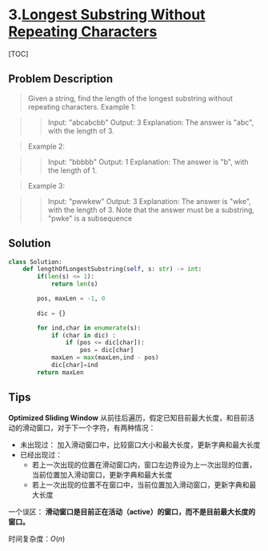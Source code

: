 

# 3.[Longest Substring Without Repeating Characters](https://leetcode.com/problems/longest-substring-without-repeating-characters)

[TOC]



## Problem Description

> Given a string, find the length of the longest substring without repeating characters.
> Example 1:

> > Input: "abcabcbb"
> > Output: 3 
> > Explanation: The answer is "abc", with the length of 3. 

> Example 2:

> > Input: "bbbbb"
> > Output: 1
> > Explanation: The answer is "b", with the length of 1.

> Example 3:

> > Input: "pwwkew"
> > Output: 3
> > Explanation: The answer is "wke", with the length of 3. Note that the answer must be a substring, "pwke" is a subsequence

## Solution

```python
class Solution:
    def lengthOfLongestSubstring(self, s: str) -> int:
        if(len(s) <= 1): 
            return len(s)

        pos, maxLen = -1, 0
        
        dic = {}

        for ind,char in enumerate(s):
            if (char in dic) :
                if (pos <= dic[char]):
                    pos = dic[char]
            maxLen = max(maxLen,ind - pos)
            dic[char]=ind
        return maxLen
```

## Tips

**Optimized Sliding Window** 
从前往后遍历，假定已知目前最大长度，和目前活动的滑动窗口，对于下一个字符，有两种情况：

- 未出现过： 加入滑动窗口中，比较窗口大小和最大长度，更新字典和最大长度
- 已经出现过：
  - 若上一次出现的位置在滑动窗口内，窗口左边界设为上一次出现的位置，当前位置加入滑动窗口，更新字典和最大长度
  - 若上一次出现的位置不在窗口中，当前位置加入滑动窗口，更新字典和最大长度

一个误区：
**滑动窗口是目前正在活动（active）的窗口，而不是目前最大长度的窗口。**

时间复杂度：$O(n)$

